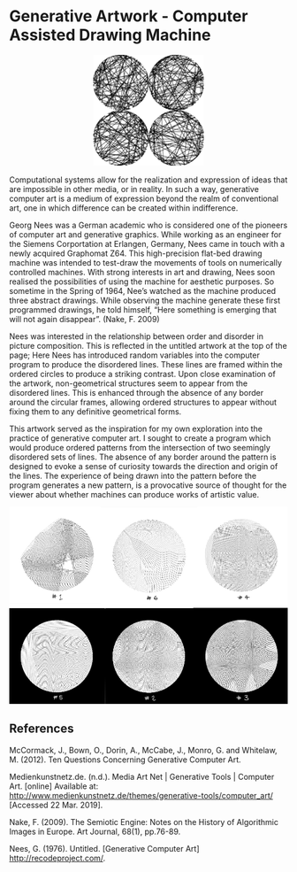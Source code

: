 # Generative Artwork - Computer Assisted Drawing Machine

<div align="center">
  <img src="img/image.png" alt="Demo" width="200"/>
</div>


Computational systems allow for the realization and expression of ideas that are impossible in other media, or in reality. In such a way, generative computer art is a medium of expression beyond the realm of conventional art, one in which difference can be created within indifference.  

Georg Nees was a German academic who is considered one of the pioneers of computer art and generative graphics. While working as an engineer for the Siemens Corportation at Erlangen, Germany, Nees came in touch with a newly acquired Graphomat Z64. This high-precision flat-bed drawing machine was intended to test-draw the movements of tools on numerically controlled machines. With strong interests in art and drawing, Nees soon realised the possibilities of using the machine for aesthetic purposes. So sometime in the Spring of 1964, Nee’s watched as the machine produced three abstract drawings. While observing the machine generate these first programmed drawings, he told himself, “Here something is emerging that will not again disappear”. (Nake, F.  2009)
 
Nees was interested in the relationship between order and disorder in picture composition. This is reflected in the untitled artwork at the top of the page; Here Nees has introduced random variables into the computer program to produce the disordered lines. These lines are framed within the ordered circles to produce a striking contrast. Upon close examination of the artwork, non-geometrical structures seem to appear from the disordered lines. This is enhanced through the absence of any border around the circular frames, allowing ordered structures to appear without fixing them to any definitive geometrical forms. 

This artwork served as the inspiration for my own exploration into the practice of generative computer art. I sought to create a program which would produce ordered patterns from the intersection of two seemingly disordered sets of lines. The absence of any border around the pattern is designed to evoke a sense of curiosity towards the direction and origin of the lines. The experience of being drawn into the pattern before the program generates a new pattern, is a provocative source of thought for the viewer about whether machines can produce works of artistic value.

<div align="center">
  <img src="img/series.png" alt="Demo" width="640"/>
</div>

## References

McCormack, J., Bown, O., Dorin, A., McCabe, J., Monro, G. and Whitelaw, M. (2012). Ten Questions Concerning Generative Computer Art.

Medienkunstnetz.de. (n.d.). Media Art Net | Generative Tools | Computer Art. [online] Available at: http://www.medienkunstnetz.de/themes/generative-tools/computer_art/ [Accessed 22 Mar. 2019].

Nake, F. (2009). The Semiotic Engine: Notes on the History of Algorithmic Images in Europe. Art Journal, 68(1), pp.76-89.

Nees, G. (1976). Untitled. [Generative Computer Art] http://recodeproject.com/.
